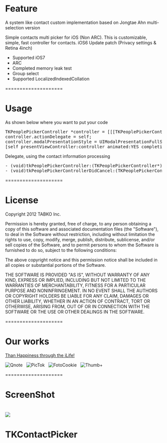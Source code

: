 Feature
====================
A system like contact custom implementation based on Jongtae Ahn multi-selection version

Simple contacts multi picker for iOS (Non ARC).
This is customizable, simple, fast controller for contacts.
iOS6 Update patch (Privacy settings & Retina 4inch)

<ul>
    <li>Supported iOS7</li>
    <li>ARC</li>
    <li>Completed memory leak test</li>
    <li>Group select</li>
    <li>Supported LocalizedIndexedCollation</li>
</ul>

====================

Usage
====================

As shown below where you want to put your code
<pre>
TKPeoplePickerController *controller = [[[TKPeoplePickerController alloc] initPeoplePicker] autorelease];
controller.actionDelegate = self;
controller.modalPresentationStyle = UIModalPresentationFullScreen;
[self presentViewController:controller animated:YES completion:nil];
</pre>

Delegate, using the contact information processing
<pre>
- (void)tkPeoplePickerController:(TKPeoplePickerController*)picker didFinishPickingDataWithInfo:(NSArray*)contacts;
- (void)tkPeoplePickerControllerDidCancel:(TKPeoplePickerController*)picker;
</pre>

====================

License
====================

Copyright 2012 TABKO Inc.
 

Permission is hereby granted, free of charge, to any person obtaining a copy
of this software and associated documentation files (the "Software"), to deal
in the Software without restriction, including without limitation the rights
to use, copy, modify, merge, publish, distribute, sublicense, and/or sell
copies of the Software, and to permit persons to whom the Software is
furnished to do so, subject to the following conditions:

The above copyright notice and this permission notice shall be included in
all copies or substantial portions of the Software.

THE SOFTWARE IS PROVIDED "AS IS", WITHOUT WARRANTY OF ANY KIND, EXPRESS OR
IMPLIED, INCLUDING BUT NOT LIMITED TO THE WARRANTIES OF MERCHANTABILITY,
FITNESS FOR A PARTICULAR PURPOSE AND NONINFRINGEMENT. IN NO EVENT SHALL THE
AUTHORS OR COPYRIGHT HOLDERS BE LIABLE FOR ANY CLAIM, DAMAGES OR OTHER
LIABILITY, WHETHER IN AN ACTION OF CONTRACT, TORT OR OTHERWISE, ARISING FROM,
OUT OF OR IN CONNECTION WITH THE SOFTWARE OR THE USE OR OTHER DEALINGS IN
THE SOFTWARE.

====================

Our works
====================

<a href="http://hapsee.com" target="_blank">Than Happiness through the iLife!</a>

<img src="http://hapsee.com/wp-content/uploads/2012/09/Home-Qnote-Icon.png" alt="Qnote" /> &nbsp; <img src="http://hapsee.com/wp-content/uploads/2012/09/Home-PicTok-Icon.png" alt="PicTok" /> &nbsp; <img src="http://hapsee.com/wp-content/uploads/2012/09/Home-FotoCookie-Icon.png" alt="FotoCookie" /> &nbsp; <img src="http://hapsee.com/wp-content/uploads/2012/09/Home-ThumbPlus-Icon.png" alt="Thumb+" />

====================

ScreenShot
====================

![](https://raw.github.com/qnibus/TKContactsMultiPicker/master/show.gif) 
=======
# TKContactPicker
